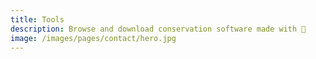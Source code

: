 ```yaml
---
title: Tools
description: Browse and download conservation software made with 💙
image: /images/pages/contact/hero.jpg
---
```

